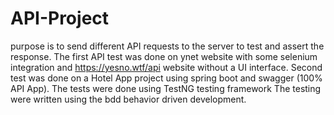 # API-Project
purpose is to send different API requests to the server to test and assert the response.
The first API test was done on ynet website with some selenium integration and https://yesno.wtf/api website without a UI interface.
Second test was done on a Hotel App project using spring boot and swagger (100% API App).
The tests were done using TestNG testing framework
The testing were written using the bdd behavior driven development.
